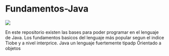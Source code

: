 # Fundamentos-Java
<img src="https://www.google.com/url?sa=i&source=images&cd=&ved=2ahUKEwjsh82Jxo_gAhUSc98KHS7_C7YQjRx6BAgBEAU&url=https%3A%2F%2Ffossbytes.com%2F10-reasons-learn-java-programming-language%2F&psig=AOvVaw21IWw7-Mdy_qA4ATeOsnzb&ust=1548732976107494">

En este repositorio existen las bases para poder programar en el lenguaje de Java.
Los fundamentos basicos del lenguaje más popular segun el indice Tiobe y a nivel interprice.
Java un lenguaje fuertemente tipadp Orientado a objetos
